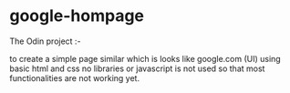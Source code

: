 # google-hompage

The Odin project :- 

to create a simple page similar which is looks like google.com (UI)  using basic html and css no libraries or javascript is not used so that most functionalities are not working yet.
